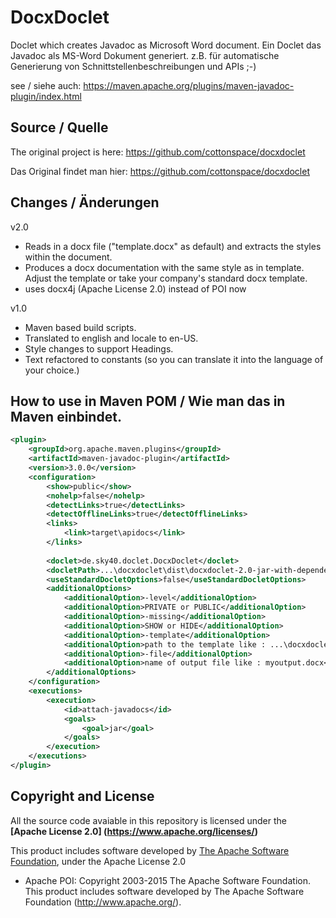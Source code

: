 # DocxDoclet
Doclet which creates Javadoc as Microsoft Word document.
Ein Doclet das Javadoc als MS-Word Dokument generiert. z.B. für automatische Generierung von Schnittstellenbeschreibungen und APIs ;-) 

see / siehe auch: https://maven.apache.org/plugins/maven-javadoc-plugin/index.html

## Source / Quelle

The original project is here: https://github.com/cottonspace/docxdoclet

Das Original findet man hier: https://github.com/cottonspace/docxdoclet

## Changes / Änderungen

v2.0
+ Reads in a docx file ("template.docx" as default) and extracts the styles within the document.
+ Produces a docx documentation with the same style as in template. Adjust the template or
  take your company's standard docx template.
+ uses docx4j (Apache License 2.0) instead of POI now

v1.0
+ Maven based build scripts.
+ Translated to english and locale to en-US. 
+ Style changes to support Headings.
+ Text refactored to constants (so you can translate it into the language of your choice.)  

## How to use in Maven POM / Wie man das in Maven einbindet.

```xml
<plugin>
    <groupId>org.apache.maven.plugins</groupId>
    <artifactId>maven-javadoc-plugin</artifactId>
    <version>3.0.0</version>
    <configuration>
        <show>public</show>
        <nohelp>false</nohelp>
        <detectLinks>true</detectLinks>
        <detectOfflineLinks>true</detectOfflineLinks>
        <links>   
            <link>target\apidocs</link>
        </links>
   
        <doclet>de.sky40.doclet.DocxDoclet</doclet>
        <docletPath>...\docxdoclet\dist\docxdoclet-2.0-jar-with-dependencies.jar</docletPath>
        <useStandardDocletOptions>false</useStandardDocletOptions>
        <additionalOptions>
            <additionalOption>-level</additionalOption>
            <additionalOption>PRIVATE or PUBLIC</additionalOption>
            <additionalOption>-missing</additionalOption>
            <additionalOption>SHOW or HIDE</additionalOption>
            <additionalOption>-template</additionalOption>
            <additionalOption>path to the template like : ...\docxdoclet\dist\template.docx</additionalOption>
            <additionalOption>-file</additionalOption>
            <additionalOption>name of output file like : myoutput.docx</additionalOption>
        </additionalOptions>                
    </configuration>
    <executions>
        <execution>
            <id>attach-javadocs</id>
            <goals>
                <goal>jar</goal>
            </goals>
        </execution>
    </executions>
</plugin>
```

## Copyright and License
All the source code avaiable in this repository is licensed under the **[Apache License 2.0] (https://www.apache.org/licenses/)**

This product includes software developed by [The Apache Software Foundation](http://www.apache.org/), under the Apache License 2.0
* Apache POI: Copyright 2003-2015 The Apache Software Foundation. This product includes software developed by
The Apache Software Foundation (http://www.apache.org/).
